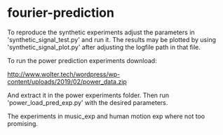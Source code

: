 # fourier-prediction
To reproduce the synthetic experiments adjust the parameters in 'synthetic_signal_test.py' and run it. The results may be plotted by using 'synthetic_signal_plot.py'
after adjusting the logfile path in that file.

To run the power prediction experiments download:

http://www.wolter.tech/wordpress/wp-content/uploads/2019/02/power_data.zip

And extract it in the power experiments folder. Then run 'power_load_pred_exp.py'
with the desired parameters.

The experiments in music_exp and human motion exp where not too promising.
